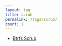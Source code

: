```yaml
---
layout: tag
title: scrub
permalink: /tags/scrub/
count: 1
---
```


- [Btrfs Scrub](https://www.jwillikers.com/btrfs-scrub)
